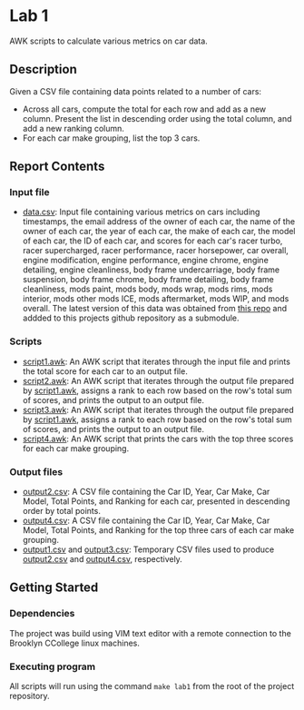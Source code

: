 # Lab 1

AWK scripts to calculate various metrics on car data.

## Description
Given a CSV file containing data points related to a number of cars:
- Across all cars, compute the total for each row and add as a new column. Present the list in descending order using the total column, and add a new ranking column.
- For each car make grouping, list the top 3 cars.


## Report Contents

### Input file

- [data.csv](data_lab1/data.csv): Input file containing various metrics on cars including timestamps, the email address of the owner of  each car, the name of the owner of each car, the year of each car, the make of each car, the model of each car, the ID of each car, and scores for each car's racer turbo, racer supercharged, racer performance, racer horsepower, car overall, engine modification, engine performance, engine chrome, engine detailing, engine cleanliness, body frame undercarriage, body frame suspension, body frame chrome, body frame detailing, body frame cleanliness, mods paint, mods body, mods wrap, mods rims, mods interior, mods other mods ICE, mods aftermarket, mods WIP, and mods overall. The latest version of this data was obtained from [this repo](https://gist.github.com/d66a59b6db4e59c16efd4c42ad411f8e.git) and addded to this projects github repository as a submodule. 

### Scripts

- [script1.awk](script1.awk): An AWK script that iterates through the input file and prints the total score for each car to an output file.
- [script2.awk](script2.awk): An AWK script that iterates through the output file prepared by [script1.awk](script1.awk), assigns a rank to each row based on the row's total sum of scores, and prints the output to an output file.
- [script3.awk](script3.awk): An AWK script that iterates through the output file prepared by [script1.awk](script1.awk), assigns a rank to each row based on the row's total sum of scores, and prints the output to an output file. 
- [script4.awk](script4.awk): An AWK script that prints the cars with the top three scores for each car make grouping.

### Output files
- [output2.csv](output2.csv): A CSV file containing the Car ID, Year, Car Make, Car Model, Total Points, and Ranking for each car, presented in descending order by total points.
- [output4.csv](output4.csv): A CSV file containing the Car ID, Year, Car Make, Car Model, Total Points, and Ranking for the top three cars of each car make grouping. 
- [output1.csv](output1.csv) and [output3.csv](output3.csv): Temporary CSV files used to produce [output2.csv](output2.csv) and [output4.csv](output4.csv), respectively. 

## Getting Started

### Dependencies

The project was build using VIM text editor with a remote connection to the Brooklyn CCollege linux machines.

### Executing program
All scripts will run using the command ```make lab1``` from the root of the project repository.


